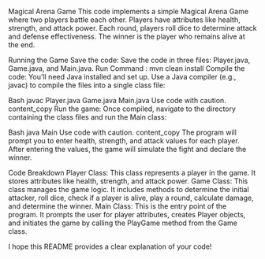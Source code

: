 
Magical Arena Game
This code implements a simple Magical Arena Game where two players battle each other. Players have attributes like health, strength, and attack power. Each round, players roll dice to determine attack and defense effectiveness. The winner is the player who remains alive at the end.

Running the Game
Save the code: Save the code in three files: Player.java, Game.java, and Main.java.
Run Command : mvn clean install 
Compile the code: You'll need Java installed and set up. Use a Java compiler (e.g., javac) to compile the files into a single class file:

Bash
javac Player.java Game.java Main.java
Use code with caution.
content_copy
Run the game: Once compiled, navigate to the directory containing the class files and run the Main class:

Bash
java Main
Use code with caution.
content_copy
The program will prompt you to enter health, strength, and attack values for each player. After entering the values, the game will simulate the fight and declare the winner.

Code Breakdown
Player Class: This class represents a player in the game. It stores attributes like health, strength, and attack power.
Game Class: This class manages the game logic. It includes methods to determine the initial attacker, roll dice, check if a player is alive, play a round, calculate damage, and determine the winner.
Main Class: This is the entry point of the program. It prompts the user for player attributes, creates Player objects, and initiates the game by calling the PlayGame method from the Game class.

I hope this README provides a clear explanation of your code!
